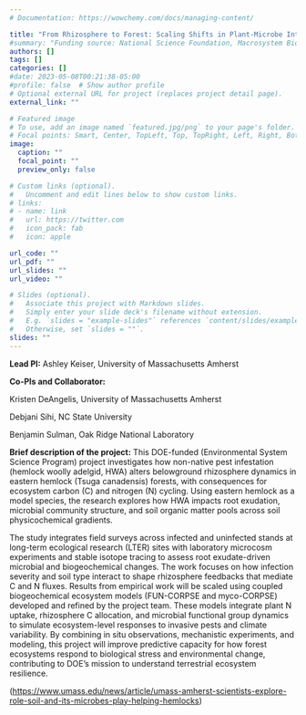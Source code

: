 ```yaml
---
# Documentation: https://wowchemy.com/docs/managing-content/

title: "From Rhizosphere to Forest: Scaling Shifts in Plant-Microbe Interactions in Infected Eastern Hemlocks to Predict Changes in Ecosystem Carbon and Nitrogen Cycling"
#summary: "Funding source: National Science Foundation, Macrosystem Biology and NEON-Enabled Science  (Award #: DEB-2106137)"
authors: []
tags: []
categories: []
#date: 2023-05-08T00:21:38-05:00
#profile: false  # Show author profile
# Optional external URL for project (replaces project detail page).
external_link: ""

# Featured image
# To use, add an image named `featured.jpg/png` to your page's folder.
# Focal points: Smart, Center, TopLeft, Top, TopRight, Left, Right, BottomLeft, Bottom, BottomRight.
image:
  caption: ""
  focal_point: ""
  preview_only: false

# Custom links (optional).
#   Uncomment and edit lines below to show custom links.
# links:
# - name: link
#   url: https://twitter.com
#   icon_pack: fab
#   icon: apple

url_code: ""
url_pdf: ""
url_slides: ""
url_video: ""

# Slides (optional).
#   Associate this project with Markdown slides.
#   Simply enter your slide deck's filename without extension.
#   E.g. `slides = "example-slides"` references `content/slides/example-slides.md`.
#   Otherwise, set `slides = ""`.
slides: ""
---
```

**Lead PI:** Ashley Keiser, University of Massachusetts Amherst

**Co-PIs and Collaborator:**

Kristen DeAngelis, University of Massachusetts Amherst

Debjani Sihi, NC State University

Benjamin Sulman, Oak Ridge National Laboratory

**Brief description of the project:**
This DOE-funded (Environmental System Science Program) project investigates how non-native pest infestation (hemlock woolly adelgid, HWA) alters belowground rhizosphere dynamics in eastern hemlock (Tsuga canadensis) forests, with consequences for ecosystem carbon (C) and nitrogen (N) cycling. Using eastern hemlock as a model species, the research explores how HWA impacts root exudation, microbial community structure, and soil organic matter pools across soil physicochemical gradients.

The study integrates field surveys across infected and uninfected stands at long-term ecological research (LTER) sites with laboratory microcosm experiments and stable isotope tracing to assess root exudate-driven microbial and biogeochemical changes. The work focuses on how infection severity and soil type interact to shape rhizosphere feedbacks that mediate C and N fluxes. Results from empirical work will be scaled using coupled biogeochemical ecosystem models (FUN-CORPSE and myco-CORPSE) developed and refined by the project team. These models integrate plant N uptake, rhizosphere C allocation, and microbial functional group dynamics to simulate ecosystem-level responses to invasive pests and climate variability. By combining in situ observations, mechanistic experiments, and modeling, this project will improve predictive capacity for how forest ecosystems respond to biological stress and environmental change, contributing to DOE’s mission to understand terrestrial ecosystem resilience.

(https://www.umass.edu/news/article/umass-amherst-scientists-explore-role-soil-and-its-microbes-play-helping-hemlocks)

